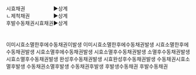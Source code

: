 <link rel="stylesheet" href="../_res/darkmode.css">

시효채권ㅤㅤㅤㅤㅤㅤ▶<span class="r">상계</span>  
ㄴ제척채권ㅤㅤㅤㅤㅤ▶<span class="r">상계</span>  
후발수동채권시효채권▶<span class="t">상계</span>  



#
이미시효소멸한후에수동채권이발생
이미시효소멸한후에수동채권발생
시효소멸한후에수동채권발생
시효소멸후에수동채권발생
시효소멸후수동채권발생
소멸후수동채권발생
시효소멸후수동채권발생
완성후수동채권발생
시효완성후수동채권발생
수동채권시효소멸후발생
수동채권소멸후발생
수동채권후발생
후발생수동채권
후발수동채권
